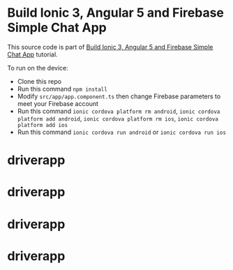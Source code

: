 # Build Ionic 3, Angular 5 and Firebase Simple Chat App

This source code is part of [Build Ionic 3, Angular 5 and Firebase Simple Chat App](https://www.djamware.com/post/5a629d9880aca7059c142976/build-ionic-3-angular-5-and-firebase-simple-chat-app) tutorial.

To run on the device:

* Clone this repo
* Run this command `npm install`
* Modify `src/app/app.component.ts` then change Firebase parameters to meet your Firebase account
* Run this command `ionic cordova platform rm android`, `ionic cordova platform add android`, `ionic cordova platform rm ios`, `ionic cordova platform add ios`
* Run this command `ionic cordova run android` or `ionic cordova run ios`
# driverapp
# driverapp
# driverapp
# driverapp
